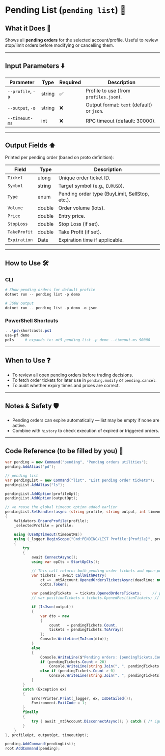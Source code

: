 # Pending List (`pending list`) 📝

## What it Does 🎯

Shows all **pending orders** for the selected account/profile.
Useful to review stop/limit orders before modifying or cancelling them.

---

## Input Parameters ⬇️

| Parameter         | Type   | Required | Description                                |
| ----------------- | ------ | -------- | ------------------------------------------ |
| `--profile`, `-p` | string | ✅        | Profile to use (from `profiles.json`).     |
| `--output`, `-o`  | string | ❌        | Output format: `text` (default) or `json`. |
| `--timeout-ms`    | int    | ❌        | RPC timeout (default: 30000).              |

---

## Output Fields ⬆️

Printed per pending order (based on proto definition):

| Field        | Type   | Description                                    |
| ------------ | ------ | ---------------------------------------------- |
| `Ticket`     | ulong  | Unique order ticket ID.                        |
| `Symbol`     | string | Target symbol (e.g., `EURUSD`).                |
| `Type`       | enum   | Pending order type (BuyLimit, SellStop, etc.). |
| `Volume`     | double | Order volume (lots).                           |
| `Price`      | double | Entry price.                                   |
| `StopLoss`   | double | Stop Loss (if set).                            |
| `TakeProfit` | double | Take Profit (if set).                          |
| `Expiration` | Date   | Expiration time if applicable.                 |

---

## How to Use 🛠️

### CLI

```powershell
# Show pending orders for default profile
dotnet run -- pending list -p demo

# JSON output
dotnet run -- pending list -p demo -o json
```

### PowerShell Shortcuts

```powershell
. .\ps\shortcasts.ps1
use-pf demo
pdls     # expands to: mt5 pending list -p demo --timeout-ms 90000
```

---

## When to Use ❓

* To review all open pending orders before trading decisions.
* To fetch order tickets for later use in `pending.modify` or `pending.cancel`.
* To audit whether expiry times and prices are correct.

---

## Notes & Safety 🛡️

* Pending orders can expire automatically — list may be empty if none are active.
* Combine with `history` to check execution of expired or triggered orders.

---

## Code Reference (to be filled by you) 🧩

```csharp
var pending = new Command("pending", "Pending orders utilities");
pending.AddAlias("pd");

// pending list
var pendingList = new Command("list", "List pending order tickets");
pendingList.AddAlias("ls");

pendingList.AddOption(profileOpt);
pendingList.AddOption(outputOpt);

// we reuse the global timeout option added earlier
pendingList.SetHandler(async (string profile, string output, int timeoutMs) =>
{
    Validators.EnsureProfile(profile);
    _selectedProfile = profile;

    using (UseOpTimeout(timeoutMs))
    using (_logger.BeginScope("Cmd:PENDING/LIST Profile:{Profile}", profile))
    {
        try
        {
            await ConnectAsync();
            using var opCts = StartOpCts();

            // This call returns both pending-order tickets and open-position tickets
            var tickets = await CallWithRetry(
                ct => _mt5Account.OpenedOrdersTicketsAsync(deadline: null, cancellationToken: ct),
                opCts.Token);

            var pendingTickets  = tickets.OpenedOrdersTickets;     // pending orders
            // var positionTickets = tickets.OpenedPositionTickets; // not used here

            if (IsJson(output))
            {
                var dto = new
                {
                    count   = pendingTickets.Count,
                    tickets = pendingTickets.ToArray()
                };
                Console.WriteLine(ToJson(dto));
            }
            else
            {
                Console.WriteLine($"Pending orders: {pendingTickets.Count}");
                if (pendingTickets.Count > 20)
                    Console.WriteLine(string.Join(", ", pendingTickets.Take(20)) + " ...");
                else if (pendingTickets.Count > 0)
                    Console.WriteLine(string.Join(", ", pendingTickets));
            }
        }
        catch (Exception ex)
        {
            ErrorPrinter.Print(_logger, ex, IsDetailed());
            Environment.ExitCode = 1;
        }
        finally
        {
            try { await _mt5Account.DisconnectAsync(); } catch { /* ignore */ }
        }
    }
}, profileOpt, outputOpt, timeoutOpt);

pending.AddCommand(pendingList);
root.AddCommand(pending);
```
